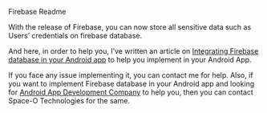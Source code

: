 Firebase Readme

With the release of Firebase, you can now store all sensitive data such as Users’ credentials on firebase database. 

And here, in order to help you, I’ve written an article on [Integrating Firebase database in your Android app](https://www.spaceotechnologies.com/create-real-time-firebase-database-android-app/) to help you implement in your Android App.

If you face any issue implementing it, you can contact me for help. Also, if you want to implement Firebase database in your Android app and looking for [Android App Development Company](http://www.spaceotechnologies.com/android-app-development/) to help you, then you can contact Space-O Technologies for the same.




